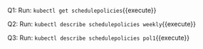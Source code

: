 Q1: Run: `kubectl get schedulepolicies`{{execute}}

Q2: Run: `kubectl describe schedulepolicies weekly`{{execute}}

Q3: Run: `kubectl describe schedulepolicies pol1`{{execute}}
